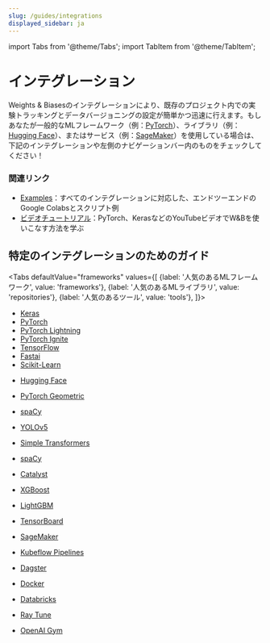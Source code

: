 ```yaml
---
slug: /guides/integrations
displayed_sidebar: ja
---
```


import Tabs from '@theme/Tabs';
import TabItem from '@theme/TabItem';

# インテグレーション

Weights & Biasesのインテグレーションにより、既存のプロジェクト内での実験トラッキングとデータバージョニングの設定が簡単かつ迅速に行えます。もしあなたが一般的なMLフレームワーク（例：[PyTorch](pytorch.md)）、ライブラリ（例：[Hugging Face](huggingface.md)）、またはサービス（例：[SageMaker](other/sagemaker.md)）を使用している場合は、下記のインテグレーションや左側のナビゲーションバー内のものをチェックしてください！

### 関連リンク

* [Examples](https://github.com/wandb/examples)：すべてのインテグレーションに対応した、エンドツーエンドのGoogle Colabsとスクリプト例
* [ビデオチュートリアル](https://www.youtube.com/playlist?list=PLD80i8An1OEGajeVo15ohAQYF1Ttle0lk)：PyTorch、KerasなどのYouTubeビデオでW&Bを使いこなす方法を学ぶ

## 特定のインテグレーションのためのガイド

<Tabs
  defaultValue="frameworks"
  values={[
    {label: '人気のあるMLフレームワーク', value: 'frameworks'},
    {label: '人気のあるMLライブラリ', value: 'repositories'},
    {label: '人気のあるツール', value: 'tools'},
  ]}>
  <TabItem value="frameworks">

* [Keras](keras.md)
* [PyTorch](pytorch.md)
* [PyTorch Lightning](lightning.md)
* [PyTorch Ignite](other/ignite.md)
* [TensorFlow](tensorflow.md)
* [Fastai](fastai/README.md)
* [Scikit-Learn](scikit.md)

</TabItem>

  <TabItem value="repositories">



* [Hugging Face](huggingface.md)

* [PyTorch Geometric](pytorch-geometric.md)

* [spaCy](spacy.md)

* [YOLOv5](yolov5.md)

* [Simple Transformers](other/simpletransformers.md)

* [spaCy](spacy.md)

* [Catalyst](other/catalyst.md)

* [XGBoost](xgboost.md)

* [LightGBM](lightgbm.md)





  </TabItem>

  <TabItem value="tools">



* [TensorBoard](tensorboard.md)

* [SageMaker](other/sagemaker.md)

* [Kubeflow Pipelines](other/kubeflow-pipelines-kfp.md)

* [Dagster](./dagster.md)

* [Docker](other/docker.md)

* [Databricks](other/databricks.md)

* [Ray Tune](other/ray-tune.md)

* [OpenAI Gym](other/openai-gym.md)





  </TabItem>

</Tabs>